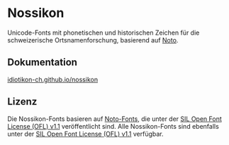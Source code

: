 # Nossikon

Unicode-Fonts mit phonetischen und historischen Zeichen für die schweizerische Ortsnamenforschung, basierend auf [Noto](https://github.com/googlefonts/noto-fonts).

## Dokumentation

[idiotikon-ch.github.io/nossikon](https://idiotikon-ch.github.io/nossikon/)

## Lizenz

Die Nossikon-Fonts basieren auf [Noto-Fonts](https://github.com/googlefonts/noto-fonts), die unter der [SIL Open Font License (OFL) v1.1](http://scripts.sil.org/OFL) veröffentlicht sind. Alle Nossikon-Fonts sind ebenfalls unter der [SIL Open Font License (OFL) v1.1](http://scripts.sil.org/OFL) verfügbar.
